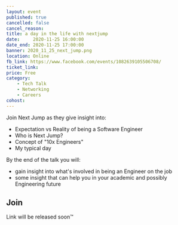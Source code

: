 ```yaml
---
layout: event
published: true
cancelled: false
cancel_reason:
title: a day in the life with nextjump
date:     2020-11-25 16:00:00
date_end: 2020-11-25 17:00:00
banner: 2020_11_25_next_jump.png
location: Online
fb_link: https://www.facebook.com/events/1082639105506708/
ticket_link:
price: Free
category:
    - Tech Talk
    - Networking
    - Careers
cohost:
---
```

Join Next Jump as they give insight into:
- Expectation vs Reality of being a Software Engineer
- Who is Next Jump?
- Concept of "10x Engineers"
- My typical day

By the end of the talk you will:
- gain insight into what's involved in being an Engineer on the job
- some insight that can help you in your academic and possibly Engineering future

## Join
Link will be released soon&#8482;
